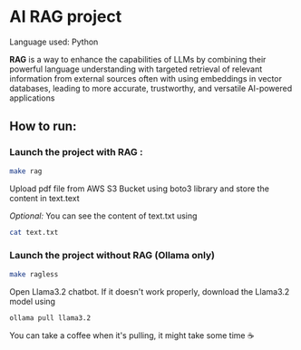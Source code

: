 # AI RAG project

Language used: Python

**RAG** is a way to enhance the capabilities of LLMs by combining their powerful language understanding with targeted retrieval of relevant information from external sources often with using embeddings in vector databases, leading to more accurate, trustworthy, and versatile AI-powered applications

## How to run:

### **Launch the project with RAG :**

```bash
make rag
```

Upload pdf file from AWS S3 Bucket using boto3 library and store the content in text.text

_Optional:_
You can see the content of text.txt using

```bash
cat text.txt
```

### **Launch the project without RAG (Ollama only)**

```bash
make ragless
```

Open Llama3.2 chatbot.
If it doesn't work properly, download the Llama3.2 model using

```bash
ollama pull llama3.2
```

You can take a coffee when it's pulling, it might take some time ☕
